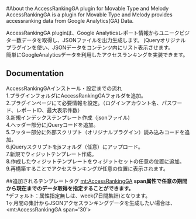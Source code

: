 #About the AccessRankingGA plugin for Movable Type and Melody
AccessRankingGA is a plugin for Movable Type and Melody provides accessranking data from Google Analytics(GA) Data.  

AccessRankingGA pluginは、Google Analyticsレポート情報からユニークビジター数データを取得し、JSONファイルを出力生成します。 
jQueryオリジナルプラグインを使い、JSONデータをコンテンツ内にリスト表示させます。  
簡単にGoogleAnalyticsデータを利用したアクセスランキングを実装できます。  

## Documentation
AccessRankingGAインストール・設定までの流れ   
 1.プラグインフォルダにAccessRankingGAフォルダを追加。  
 2.プラグインページにて必要情報を設定。（ログインアカウント名、パスワード、レポートID、最大表示件数）   
 3.新規インデックステンプレート作成（jsonファイル)   
 4.ヘッダー部分にjQueryコードを追加。   
 5.フッター部分に外部スクリプト（オリジナルプラグイン）読み込みコードを追加。   
 6.jQueryスクリプトをjsフォルダ（任意）にアップロード。   
 7.新規でウィジットテンプレート作成。   
 8.作成したウィジットテンプレートをウィジットセットの任意の位置に追加。   
 9.再構築することでアクセスランキングが任意の位置に表示されます。    

##追加されるテンプレートタグ
     <mt:AccessRankingGA>
**span属性で任意の期間から現在までのデータ取得を指定することができます。**   
*デフォルト：属性指定無しは、week(7日間集計)となります。   
 1ヶ月間の集計からJSONアクセスランキングデータを生成したい場合は、  
     <mt:AccessRankingGA span='30'>
